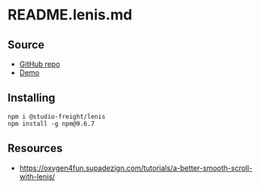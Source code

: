 # README.lenis.md

## Source

- [GitHub repo](https://github.com/studio-freight/lenis)
- [Demo](https://lenis.studiofreight.com/)

## Installing

    npm i @studio-freight/lenis
    npm install -g npm@9.6.7

## Resources

- <https://oxygen4fun.supadezign.com/tutorials/a-better-smooth-scroll-with-lenis/>
